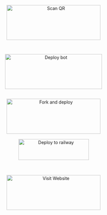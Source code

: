 
<div align="center">
  
<a href="https://baileys-qr.herokuapp.com"><img align="center" src="/language/replit-scan.png" alt="Scan QR" height="112" width="300" /></a>
<br>
<div>
<br>
  
<a href="https://raganork-api.herokuapp.com/api/deploy" target="blank"><img align="center" src="/language/Deploy.png" alt="Deploy bot" height="112" width="310" /></a>
  <div>
<br>
<a href="https://github.com/SISACO/raganork-deployer/fork"><img align="center" src="/language/repo.png" alt="Fork and deploy" height="112" width="300" /></a>
   <br>
<div>
  <br>
<a href="https://railway.app/new/template?template=https%3A%2F%2Fgithub.com%2Fsouravkl11%2FRaganork.git&envs=RAGANORK_CODE%2CLANGUAGE%2CALL_IMG%2CWORK_TYPE%2CHANDLERS%2CBOT_NAME%2CREMOVE_BG_API_KEY%2CSUDO&optionalEnvs=REMOVE_BG_API_KEY%2CSUDO&RAGANORK_CODEDesc=Raganork+code+%28QR+scan+cheythappo+kittiya+code%29.+Type+here+yours+Raganork+code.&LANGUAGEDesc=Bot+language.+English+%3D%3E+en%2C+Malayalam+%3D%3E+ml%2C+Hindi+%3D%3E+HI%2C&ALL_IMGDesc=Give+an+image+link+for+your+bot%21&WORK_TYPEDesc=Raganork+bot+Working+Type.+If+you+use+%E2%80%9Cpublic%E2%80%9D%2C+everyone+can+use+the+bot.+Else+if+you+use+%E2%80%9Cprivate%E2%80%9D%2C+only+you+can+use+your+bot&HANDLERSDesc=Prefix+for+commands.+%28.assist%2C+%21assist+%2Cassist%29&BOT_NAMEDesc=Your+bot%27s+name.+Give+your+desired+bot+name+here&REMOVE_BG_API_KEYDesc=Give+an+api+key+for+remove.bg+&SUDODesc=Give+your+sudo+here+%28These+numbers+can+control+bot%29&ALL_IMGDefault=https%3A%2F%2Fi.pinimg.com%2Foriginals%2F0e%2Fc8%2F8c%2F0ec88ca1469125fc11b4ce76830602f4.jpg&WORK_TYPEDefault=public&HANDLERSDefault=%5E%5B%2C%40%23%21.%5D&BOT_NAMEDefault=Bot+name" target="blank"><img align="center" src="https://railway.app/button.svg" alt="Deploy to railway" height="67" width="225" /></a>

  
<div>
<br>
<br>

<div>
  
<a href="https://bit.ly/Raganork"><img src="/language/web.png" alt="Visit Website" height="112" width="300" border="0"></a>
